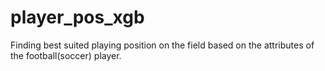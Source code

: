 # player_pos_xgb
Finding best suited playing position on the field based on the attributes of the football(soccer) player.
